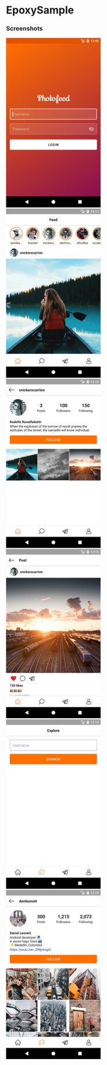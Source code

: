 # EpoxySample

### Screenshots
<img src="screenshots/login.png" width=260 /> <img src="screenshots/feed.png" width=260 /> <img src="screenshots/profile.png" width=260 />
<img src="screenshots/post-like.png" width=260 /> <img src="screenshots/explore.png" width=260 /> <img src="screenshots/real-profile.png" width=260 />
